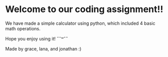 # Welcome to our coding assignment!! 
We have made a simple calculator using python, which included 4 basic math operations. 

Hope you enjoy using it! ˶ˆ꒳ˆ˵

Made by grace, lana, and jonathan :) ⠀
